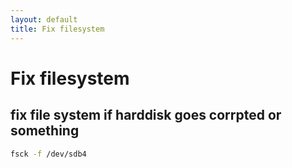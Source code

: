 ```yaml
---
layout: default
title: Fix filesystem
---
```

# Fix filesystem
## fix file system if harddisk goes corrpted or something
```bash
fsck -f /dev/sdb4
```


